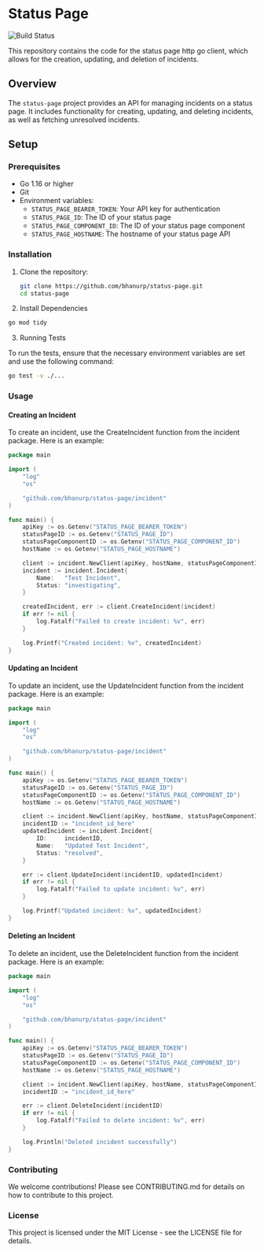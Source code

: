 # Status Page

![Build Status](https://github.com/bhanurp/status-page/actions/workflows/go.yml/badge.svg)

This repository contains the code for the status page http go client, which allows for the creation, updating, and deletion of incidents.

## Overview

The `status-page` project provides an API for managing incidents on a status page. It includes functionality for creating, updating, and deleting incidents, as well as fetching unresolved incidents.

## Setup

### Prerequisites

- Go 1.16 or higher
- Git
- Environment variables:
  - `STATUS_PAGE_BEARER_TOKEN`: Your API key for authentication
  - `STATUS_PAGE_ID`: The ID of your status page
  - `STATUS_PAGE_COMPONENT_ID`: The ID of your status page component
  - `STATUS_PAGE_HOSTNAME`: The hostname of your status page API

### Installation

1. Clone the repository:

   ```sh
   git clone https://github.com/bhanurp/status-page.git
   cd status-page
   ```

2. Install Dependencies

  ```sh
  go mod tidy
  ```

3. Running Tests

  To run the tests, ensure that the necessary environment variables are set and use the following command:
  ```sh
  go test -v ./...
  ```

### Usage
#### Creating an Incident

To create an incident, use the CreateIncident function from the incident package. Here is an example:

```go
package main

import (
    "log"
    "os"

    "github.com/bhanurp/status-page/incident"
)

func main() {
    apiKey := os.Getenv("STATUS_PAGE_BEARER_TOKEN")
    statusPageID := os.Getenv("STATUS_PAGE_ID")
    statusPageComponentID := os.Getenv("STATUS_PAGE_COMPONENT_ID")
    hostName := os.Getenv("STATUS_PAGE_HOSTNAME")

    client := incident.NewClient(apiKey, hostName, statusPageComponentID, statusPageID)
    incident := incident.Incident{
        Name:   "Test Incident",
        Status: "investigating",
    }

    createdIncident, err := client.CreateIncident(incident)
    if err != nil {
        log.Fatalf("Failed to create incident: %v", err)
    }

    log.Printf("Created incident: %v", createdIncident)
}
```

#### Updating an Incident

To update an incident, use the UpdateIncident function from the incident package. Here is an example:

```go
package main

import (
    "log"
    "os"

    "github.com/bhanurp/status-page/incident"
)

func main() {
    apiKey := os.Getenv("STATUS_PAGE_BEARER_TOKEN")
    statusPageID := os.Getenv("STATUS_PAGE_ID")
    statusPageComponentID := os.Getenv("STATUS_PAGE_COMPONENT_ID")
    hostName := os.Getenv("STATUS_PAGE_HOSTNAME")

    client := incident.NewClient(apiKey, hostName, statusPageComponentID, statusPageID)
    incidentID := "incident_id_here"
    updatedIncident := incident.Incident{
        ID:     incidentID,
        Name:   "Updated Test Incident",
        Status: "resolved",
    }

    err := client.UpdateIncident(incidentID, updatedIncident)
    if err != nil {
        log.Fatalf("Failed to update incident: %v", err)
    }

    log.Printf("Updated incident: %v", updatedIncident)
}
```

#### Deleting an Incident

To delete an incident, use the DeleteIncident function from the incident package. Here is an example:

```go
package main

import (
    "log"
    "os"

    "github.com/bhanurp/status-page/incident"
)

func main() {
    apiKey := os.Getenv("STATUS_PAGE_BEARER_TOKEN")
    statusPageID := os.Getenv("STATUS_PAGE_ID")
    statusPageComponentID := os.Getenv("STATUS_PAGE_COMPONENT_ID")
    hostName := os.Getenv("STATUS_PAGE_HOSTNAME")

    client := incident.NewClient(apiKey, hostName, statusPageComponentID, statusPageID)
    incidentID := "incident_id_here"

    err := client.DeleteIncident(incidentID)
    if err != nil {
        log.Fatalf("Failed to delete incident: %v", err)
    }

    log.Println("Deleted incident successfully")
}
```

### Contributing
We welcome contributions! Please see CONTRIBUTING.md for details on how to contribute to this project.

### License
This project is licensed under the MIT License - see the LICENSE file for details.